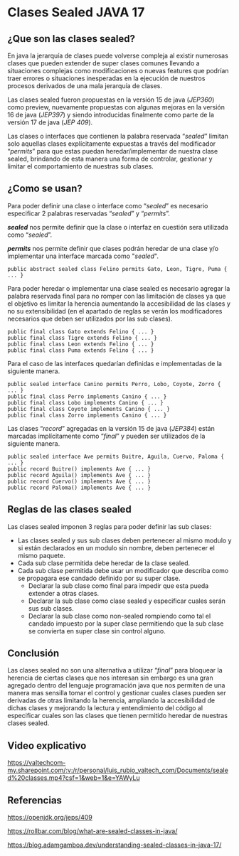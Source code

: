 # Clases Sealed JAVA 17


## ¿Que son las clases sealed?

En java la jerarquía de clases puede volverse compleja al existir numerosas clases que pueden extender  de super clases comunes llevando a situaciones complejas como modificaciones o nuevas features que podrían traer errores o situaciones inesperadas en la ejecución de nuestros procesos derivados de una mala jerarquía de clases.

Las clases sealed fueron propuestas en la versión 15 de java (*JEP360*) como preview, nuevamente propuestas con algunas mejoras en la versión 16 de java (*JEP397*) y siendo introducidas finalmente como parte de la versión 17 de java (*JEP 409*).

Las clases o interfaces que contienen la palabra reservada “*sealed*” limitan solo aquellas clases explícitamente expuestas a través del modificador “*permits*” para que estas puedan heredar/implementar de nuestra clase sealed, brindando de esta manera una forma de controlar, gestionar y limitar el comportamiento de nuestras sub clases.


## ¿Como se usan?

Para poder definir una clase o interface como “*sealed*” es necesario especificar 2 palabras reservadas “*sealed*” y “*permits*”.

***sealed*** nos permite definir que la clase o interfaz en cuestión sera utilizada como “*sealed*”.

***permits*** nos permite definir que clases podrán heredar de una clase y/o implementar una interface marcada como "*sealed*".

```
public abstract sealed class Felino permits Gato, Leon, Tigre, Puma { ... }
```

Para poder heredar o implementar una clase sealed es necesario agregar la palabra reservada final para no romper con las limitación de clases ya que el objetivo es limitar la herencia aumentando la accesibilidad de las clases y no su extensibilidad (en el apartado de reglas se verán los modificadores necesarios que deben ser utilizados por las sub clases).

```
public final class Gato extends Felino { ... }
public final class Tigre extends Felino { ... }
public final class Leon extends Felino { ... }
public final class Puma extends Felino { ... }
```

Para el caso de las interfaces quedarían definidas e implementadas de la siguiente manera.

```
public sealed interface Canino permits Perro, Lobo, Coyote, Zorro { ... }
public final class Perro implements Canino { ... }
public final class Lobo implements Canino { ... }
public final class Coyote implements Canino { ... }
public final class Zorro implements Canino { ... }
```

Las clases “*record*” agregadas en la versión 15 de java (*JEP384*) están marcadas implícitamente como “*final*” y pueden ser utilizados de la siguiente manera.

```
public sealed interface Ave permits Buitre, Aguila, Cuervo, Paloma { ... }
public record Buitre() implements Ave { ... }
public record Aguila() implements Ave { ... }
public record Cuervo() implements Ave { ... }
public record Paloma() implements Ave { ... }
```

## Reglas de las clases sealed

Las clases sealed imponen 3 reglas para poder definir las sub clases:
* Las clases sealed y sus sub clases deben pertenecer al mismo modulo y si están declarados en un modulo sin nombre, deben pertenecer el mismo paquete.
* Cada sub clase permitida debe heredar de la clase sealed.
* Cada sub clase permitida debe usar un modificador que describa como se propagara ese candado definido por su super clase.
  * Declarar la sub clase como final para impedir que esta pueda extender a otras clases.
  * Declarar la sub clase como clase sealed y especificar cuales serán sus sub clases.
  * Declarar la sub clase como non-sealed rompiendo como tal el candado impuesto por la super clase permitiendo que la sub clase se convierta en super clase sin control alguno.


## Conclusión

Las clases sealed no son una alternativa a utilizar “*final*” para bloquear la herencia de ciertas clases que nos interesan sin embargo es una gran agregado dentro del lenguaje programación java que nos permiten de una manera mas sensilla tomar el control y gestionar cuales clases pueden ser derivadas de otras limitando la herencia, ampliando la accesibilidad de dichas clases y mejorando la lectura y entendimiento del código al especificar cuales son las clases que tienen permitido heredar de nuestras clases sealed.

## Video explicativo

https://valtechcom-my.sharepoint.com/:v:/r/personal/luis_rubio_valtech_com/Documents/sealed%20classes.mp4?csf=1&web=1&e=YAWyLu

## Referencias

https://openjdk.org/jeps/409

https://rollbar.com/blog/what-are-sealed-classes-in-java/

https://blog.adamgamboa.dev/understanding-sealed-classes-in-java-17/



